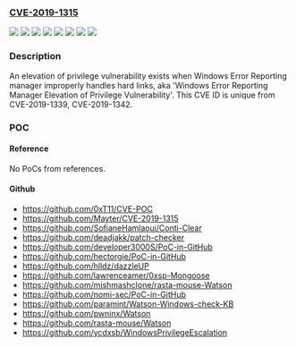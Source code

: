 ### [CVE-2019-1315](https://cve.mitre.org/cgi-bin/cvename.cgi?name=CVE-2019-1315)
![](https://img.shields.io/static/v1?label=Product&message=Windows%2010%20Version%201903%20for%2032-bit%20Systems&color=blue)
![](https://img.shields.io/static/v1?label=Product&message=Windows%2010%20Version%201903%20for%20ARM64-based%20Systems&color=blue)
![](https://img.shields.io/static/v1?label=Product&message=Windows%2010%20Version%201903%20for%20x64-based%20Systems&color=blue)
![](https://img.shields.io/static/v1?label=Product&message=Windows%20Server%2C%20version%201903%20(Server%20Core%20installation)&color=blue)
![](https://img.shields.io/static/v1?label=Product&message=Windows%20Server&color=blue)
![](https://img.shields.io/static/v1?label=Product&message=Windows&color=blue)
![](https://img.shields.io/static/v1?label=Version&message=n%2Fa&color=blue)
![](https://img.shields.io/static/v1?label=Vulnerability&message=Elevation%20of%20Privilege&color=brighgreen)

### Description

An elevation of privilege vulnerability exists when Windows Error Reporting manager improperly handles hard links, aka 'Windows Error Reporting Manager Elevation of Privilege Vulnerability'. This CVE ID is unique from CVE-2019-1339, CVE-2019-1342.

### POC

#### Reference
No PoCs from references.

#### Github
- https://github.com/0xT11/CVE-POC
- https://github.com/Mayter/CVE-2019-1315
- https://github.com/SofianeHamlaoui/Conti-Clear
- https://github.com/deadjakk/patch-checker
- https://github.com/developer3000S/PoC-in-GitHub
- https://github.com/hectorgie/PoC-in-GitHub
- https://github.com/hlldz/dazzleUP
- https://github.com/lawrenceamer/0xsp-Mongoose
- https://github.com/mishmashclone/rasta-mouse-Watson
- https://github.com/nomi-sec/PoC-in-GitHub
- https://github.com/paramint/Watson-Windows-check-KB
- https://github.com/pwninx/Watson
- https://github.com/rasta-mouse/Watson
- https://github.com/ycdxsb/WindowsPrivilegeEscalation

